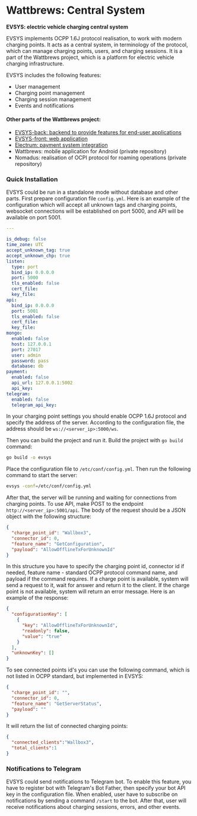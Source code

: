 # Wattbrews: Central System
**EVSYS: electric vehicle charging central system**

EVSYS implements OCPP 1.6J protocol realisation, to work with modern charging points. It acts as a central system, in terminology of the protocol, which can manage charging points, users, and charging sessions. It is a part of the Wattbrews project, which is a platform for electric vehicle charging infrastructure.

EVSYS includes the following features:
- User management
- Charging point management
- Charging session management
- Events and notifications

#### Other parts of the Wattbrews project:
- [EVSYS-back: backend to provide features for end-user applications](https://github.com/ruslan-hut/evsys-back)
- [EVSYS-front: web application](https://github.com/ruslan-hut/evsys-front)
- [Electrum: payment system integration](https://github.com/ruslan-hut/electrum)
- Wattbrews: mobile application for Android (private repository)
- Nomadus: realisation of OCPI protocol for roaming operations (private repository)

### Quick Installation
EVSYS could be run in a standalone mode without database and other parts. First prepare configuration file `config.yml`. Here is an example of the configuration which will accept all unknown tags and charging points, websocket connections will be established on port 5000, and API will be available on port 5001. 
```yaml
---

is_debug: false
time_zone: UTC
accept_unknown_tag: true
accept_unknown_chp: true
listen:
  type: port
  bind_ip: 0.0.0.0
  port: 5000
  tls_enabled: false
  cert_file: 
  key_file: 
api:
  bind_ip: 0.0.0.0
  port: 5001
  tls_enabled: false
  cert_file: 
  key_file: 
mongo:
  enabled: false
  host: 127.0.0.1
  port: 27017
  user: admin
  password: pass
  database: db
payment:
  enabled: false
  api_url: 127.0.0.1:5002
  api_key: 
telegram:
  enabled: false
  telegram_api_key: 
```
In your charging point settings you should enable OCPP 1.6J protocol and specify the address of the server. According to the configuration file, the address should be `ws://<server_ip>:5000/ws`. 

Then you can build the project and run it.
Build the project with `go build` command:
```bash
go build -o evsys
```
Place the configuration file to `/etc/conf/config.yml`. Then run the following command to start the server:
```bash
evsys -conf=/etc/conf/config.yml
```
After that, the server will be running and waiting for connections from charging points.
To use API, make POST to the endpoint `http://<server_ip>:5001/api`. The body of the request should be a JSON object with the following structure:
```json
{
  "charge_point_id": "Wallbox3",
  "connector_id": 0,
  "feature_name": "GetConfiguration",
  "payload": "AllowOfflineTxForUnknownId"
}
```
In this structure you have to specify the charging point id, connector id if needed, feature name - standard OCPP protocol command name, and payload if the command requires. If a charge point is available, system will send a request to it, wait for answer and return it to the client. If the charge point is not available, system will return an error message. Here is an example of the response:
```json
{
  "configurationKey": [
    {
      "key": "AllowOfflineTxForUnknownId",
      "readonly": false,
      "value": "true"
    }
  ],
  "unknownKey": []
}
``` 
To see connected points id's you can use the following command, which is not listed in OCPP standard, but implemented in EVSYS:
```json
{
  "charge_point_id": "",
  "connector_id": 0,
  "feature_name": "GetServerStatus",
  "payload": ""
}
```
It will return the list of connected charging points:
```json
{
  "connected_clients":"Wallbox3",
  "total_clients":1
}
```

### Notifications to Telegram
EVSYS could send notifications to Telegram bot. To enable this feature, you have to register bot with Telegram's Bot Father, then specify your bot API key in the configuration file. When enabled, user have to subscribe on notifications by sending a command `/start` to the bot. After that, user will receive notifications about charging sessions, errors, and other events.